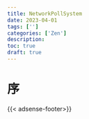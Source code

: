 ```yaml
---
title: NetworkPollSystem
date: 2023-04-01
tags: ['']
categories: ['Zen']
description: 
toc: true
draft: true
---
```




# 序




{{< adsense-footer>}}


